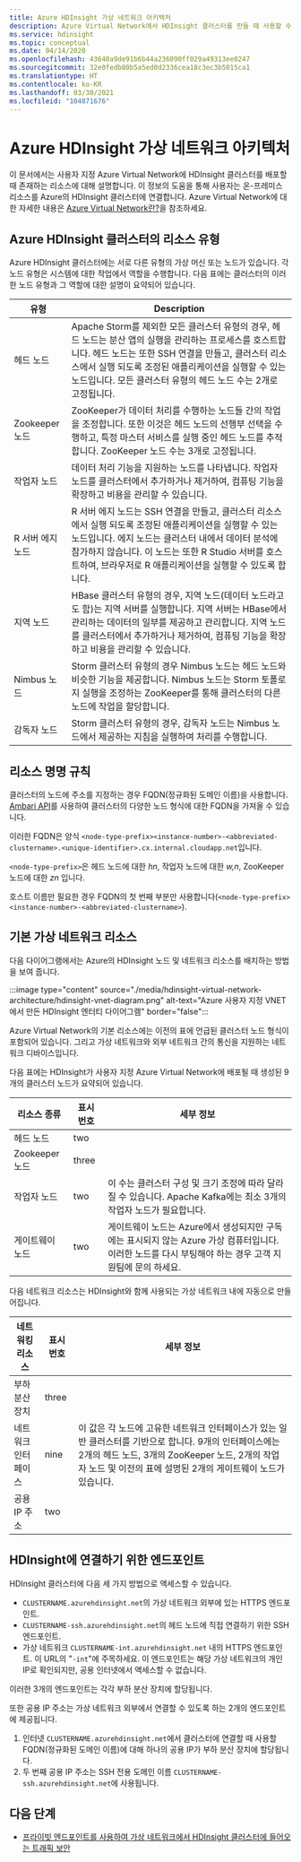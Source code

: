 ```yaml
---
title: Azure HDInsight 가상 네트워크 아키텍처
description: Azure Virtual Network에서 HDInsight 클러스터를 만들 때 사용할 수 있는 리소스를 알아봅니다.
ms.service: hdinsight
ms.topic: conceptual
ms.date: 04/14/2020
ms.openlocfilehash: 43640a9de91b6b44a236090ff029a49313ee0247
ms.sourcegitcommit: 32e0fedb80b5a5ed0d2336cea18c3ec3b5015ca1
ms.translationtype: HT
ms.contentlocale: ko-KR
ms.lasthandoff: 03/30/2021
ms.locfileid: "104871676"
---
```

# <a name="azure-hdinsight-virtual-network-architecture"></a>Azure HDInsight 가상 네트워크 아키텍처

이 문서에서는 사용자 지정 Azure Virtual Network에 HDInsight 클러스터를 배포할 때 존재하는 리소스에 대해 설명합니다. 이 정보의 도움을 통해 사용자는 온-프레미스 리소스를 Azure의 HDInsight 클러스터에 연결합니다. Azure Virtual Network에 대한 자세한 내용은 [Azure Virtual Network란?](../virtual-network/virtual-networks-overview.md)을 참조하세요.

## <a name="resource-types-in-azure-hdinsight-clusters"></a>Azure HDInsight 클러스터의 리소스 유형

Azure HDInsight 클러스터에는 서로 다른 유형의 가상 머신 또는 노드가 있습니다. 각 노드 유형은 시스템에 대한 작업에서 역할을 수행합니다. 다음 표에는 클러스터의 이러한 노드 유형과 그 역할에 대한 설명이 요약되어 있습니다.

| 유형 | Description |
| --- | --- |
| 헤드 노드 |  Apache Storm를 제외한 모든 클러스터 유형의 경우, 헤드 노드는 분산 앱의 실행을 관리하는 프로세스를 호스트합니다. 헤드 노드는 또한 SSH 연결을 만들고, 클러스터 리소스에서 실행 되도록 조정된 애플리케이션을 실행할 수 있는 노드입니다. 모든 클러스터 유형의 헤드 노드 수는 2개로 고정됩니다. |
| Zookeeper 노드 | ZooKeeper가 데이터 처리를 수행하는 노드들 간의 작업을 조정합니다. 또한 이것은 헤드 노드의 선행부 선택을 수행하고, 특정 마스터 서비스를 실행 중인 헤드 노드를 추적합니다. ZooKeeper 노드 수는 3개로 고정됩니다. |
| 작업자 노드 | 데이터 처리 기능을 지원하는 노드를 나타냅니다. 작업자 노드를 클러스터에서 추가하거나 제거하여, 컴퓨팅 기능을 확장하고 비용을 관리할 수 있습니다. |
| R 서버 에지 노드 | R 서버 에지 노드는 SSH 연결을 만들고, 클러스터 리소스에서 실행 되도록 조정된 애플리케이션을 실행할 수 있는 노드입니다. 에지 노드는 클러스터 내에서 데이터 분석에 참가하지 않습니다. 이 노드는 또한 R Studio 서버를 호스트하여, 브라우저로 R 애플리케이션을 실행할 수 있도록 합니다. |
| 지역 노드 | HBase 클러스터 유형의 경우, 지역 노드(데이터 노드라고도 함)는 지역 서버를 실행합니다. 지역 서버는 HBase에서 관리하는 데이터의 일부를 제공하고 관리합니다. 지역 노드를 클러스터에서 추가하거나 제거하여, 컴퓨팅 기능을 확장하고 비용을 관리할 수 있습니다.|
| Nimbus 노드 | Storm 클러스터 유형의 경우 Nimbus 노드는 헤드 노드와 비슷한 기능을 제공합니다. Nimbus 노드는 Storm 토폴로지 실행을 조정하는 ZooKeeper를 통해 클러스터의 다른 노드에 작업을 할당합니다. |
| 감독자 노드 | Storm 클러스터 유형의 경우, 감독자 노드는 Nimbus 노드에서 제공하는 지침을 실행하여 처리를 수행합니다. |

## <a name="resource-naming-conventions"></a>리소스 명명 규칙

클러스터의 노드에 주소를 지정하는 경우 FQDN(정규화된 도메인 이름)을 사용합니다. [Ambari API](hdinsight-hadoop-manage-ambari-rest-api.md)를 사용하여 클러스터의 다양한 노드 형식에 대한 FQDN을 가져올 수 있습니다.

이러한 FQDN은 양식 `<node-type-prefix><instance-number>-<abbreviated-clustername>.<unique-identifier>.cx.internal.cloudapp.net`입니다.

`<node-type-prefix>`은 헤드 노드에 대한 *hn*, 작업자 노드에 대한 *w,n*, ZooKeeper 노드에 대한 *zn* 입니다.

호스트 이름만 필요한 경우 FQDN의 첫 번째 부분만 사용합니다(`<node-type-prefix><instance-number>-<abbreviated-clustername>`).

## <a name="basic-virtual-network-resources"></a>기본 가상 네트워크 리소스

다음 다이어그램에서는 Azure의 HDInsight 노드 및 네트워크 리소스를 배치하는 방법을 보여 줍니다.

:::image type="content" source="./media/hdinsight-virtual-network-architecture/hdinsight-vnet-diagram.png" alt-text="Azure 사용자 지정 VNET에서 만든 HDInsight 엔터티 다이어그램" border="false":::

Azure Virtual Network의 기본 리소스에는 이전의 표에 언급된 클러스터 노드 형식이 포함되어 있습니다. 그리고 가상 네트워크와 외부 네트워크 간의 통신을 지원하는 네트워크 디바이스입니다.

다음 표에는 HDInsight가 사용자 지정 Azure Virtual Network에 배포될 때 생성된 9개의 클러스터 노드가 요약되어 있습니다.

| 리소스 종류 | 표시 번호 | 세부 정보 |
| --- | --- | --- |
|헤드 노드 | two |    |
|Zookeeper 노드 | three | |
|작업자 노드 | two | 이 수는 클러스터 구성 및 크기 조정에 따라 달라질 수 있습니다. Apache Kafka에는 최소 3개의 작업자 노드가 필요합니다.  |
|게이트웨이 노드 | two | 게이트웨이 노드는 Azure에서 생성되지만 구독에는 표시되지 않는 Azure 가상 컴퓨터입니다. 이러한 노드를 다시 부팅해야 하는 경우 고객 지원팀에 문의 하세요. |

다음 네트워크 리소스는 HDInsight와 함께 사용되는 가상 네트워크 내에 자동으로 만들어집니다.

| 네트워킹 리소스 | 표시 번호 | 세부 정보 |
| --- | --- | --- |
|부하 분산 장치 | three | |
|네트워크 인터페이스 | nine | 이 값은 각 노드에 고유한 네트워크 인터페이스가 있는 일반 클러스터를 기반으로 합니다. 9개의 인터페이스에는 2개의 헤드 노드, 3개의 ZooKeeper 노드, 2개의 작업자 노드 및 이전의 표에 설명된 2개의 게이트웨이 노드가 있습니다. |
|공용 IP 주소 | two |    |

## <a name="endpoints-for-connecting-to-hdinsight"></a>HDInsight에 연결하기 위한 엔드포인트

HDInsight 클러스터에 다음 세 가지 방법으로 액세스할 수 있습니다.

- `CLUSTERNAME.azurehdinsight.net`의 가상 네트워크 외부에 있는 HTTPS 엔드포인트.
- `CLUSTERNAME-ssh.azurehdinsight.net`의 헤드 노드에 직접 연결하기 위한 SSH 엔드포인트.
- 가상 네트워크 `CLUSTERNAME-int.azurehdinsight.net` 내의 HTTPS 엔드포인트. 이 URL의 "`-int`"에 주목하세요. 이 엔드포인트는 해당 가상 네트워크의 개인 IP로 확인되지만, 공용 인터넷에서 액세스할 수 없습니다.

이러한 3개의 엔드포인트는 각각 부하 분산 장치에 할당됩니다.

또한 공용 IP 주소는 가상 네트워크 외부에서 연결할 수 있도록 하는 2개의 엔드포인트에 제공됩니다.

1. 인터넷 `CLUSTERNAME.azurehdinsight.net`에서 클러스터에 연결할 때 사용할 FQDN(정규화된 도메인 이름)에 대해 하나의 공용 IP가 부하 분산 장치에 할당됩니다.
1. 두 번째 공용 IP 주소는 SSH 전용 도메인 이름 `CLUSTERNAME-ssh.azurehdinsight.net`에 사용됩니다.

## <a name="next-steps"></a>다음 단계

- [프라이빗 엔드포인트를 사용하여 가상 네트워크에서 HDInsight 클러스터에 들어오는 트래픽 보안](https://azure.microsoft.com/blog/secure-incoming-traffic-to-hdinsight-clusters-in-a-vnet-with-private-endpoint/)
